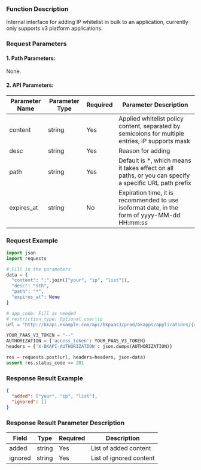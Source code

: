 ### Function Description
Internal interface for adding IP whitelist in bulk to an application, currently only supports v3 platform applications.

### Request Parameters

#### 1. Path Parameters:
None.

#### 2. API Parameters:

| Parameter Name | Parameter Type | Required | Parameter Description |
| -------------- | -------------- | -------- | --------------------- |
| content        | string         | Yes      | Applied whitelist policy content, separated by semicolons for multiple entries, IP supports mask |
| desc           | string         | Yes      | Reason for adding     |
| path           | string         | Yes      | Default is *, which means it takes effect on all paths, or you can specify a specific URL path prefix |
| expires_at     | string         | No       | Expiration time, it is recommended to use isoformat date, in the form of yyyy-MM-dd HH:mm:ss |

### Request Example
```python
import json
import requests

# Fill in the parameters
data = {
  "content": ";".join(["your", "ip", "list"]),
  "desc": "sth",
  "path": "*",
  "expires_at": None
}

# app_code: Fill as needed
# restriction_type: Optional user|ip
url = "http://bkapi.example.com/api/bkpaas3/prod/bkapps/applications/{app_code}/access_control/restriction_type/{restriction_type}/strategy/"

YOUR_PAAS_V3_TOKEN = "--"
AUTHORIZATION = {'access_token': YOUR_PAAS_V3_TOKEN}
headers = {'X-BKAPI-AUTHORIZATION': json.dumps(AUTHORIZATION)}

res = requests.post(url, headers=headers, json=data)
assert res.status_code == 201
```

### Response Result Example
```json
{
  "added": ["your", "ip", "list"],
  "ignored": []
}
```

### Response Result Parameter Description

| Field   | Type   | Required | Description             |
| ------- | ------ | -------- | ----------------------- |
| added   | string | Yes      | List of added content   |
| ignored | string | Yes      | List of ignored content |